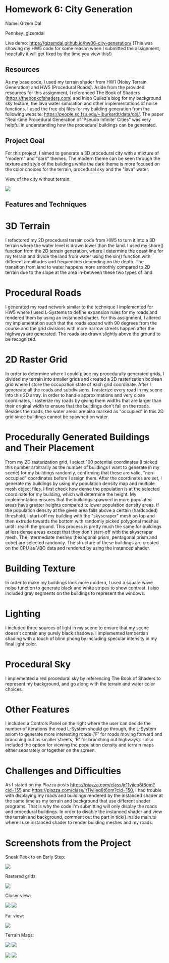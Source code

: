 # Homework 6: City Generation

Name: Gizem Dal

Pennkey: gizemdal

Live demo: https://gizemdal.github.io/hw06-city-generation/ (This was showing my HW5 code for some reason  when I submitted the assignment, hopefully it will get fixed by the time you view this!)

## Resources
As my base code, I used my terrain shader from HW1 (Noisy Terrain Generation) and HW5 (Procedural Roads). Aside from the provided resources for this assignment, I referenced The Book of Shaders (https://thebookofshaders.com) and Iniqo Quilez's blog for my background sky texture, the lava water simulation and other implementations of noise functions. I used the free obj files for my building generation from the following website: https://people.sc.fsu.edu/~jburkardt/data/obj/. The paper "Real-time Procedural Generation of 'Pseudo Infinite' Cities" was very helpful in understanding how the procedural buildings can be generated.

## Project Goal
For this project, I aimed to generate a 3D procedural city with a mixture of "modern" and "dark" themes. The modern theme can be seen through the texture and style of the buildings while the dark theme is more focused on the color choices for the terrain, procedural sky and the "lava" water.

View of the city without terrain:

![](process_imgs/cityview.png)

## Features and Techniques

# 3D Terrain

I refactored my 2D procedural terrain code from HW5 to turn it into a 3D terrain where the water level is drawn lower than the land. I used my shore() function from the 2D terrain generation, where I determine the coast line for my terrain and divide the land from water using the sin() function with different amplitudes and frequencies depending on the depth. The transition from land to water happens more smoothly compared to 2D terrain due to the slope at the area in-between these two types of land.

# Procedural Roads

I generated my road network similar to the technique I implemented for HW5 where I used L-Systems to define expansion rules for my roads and rendered them by using an instanced shader. For this assignment, I altered my implementation such that the roads expand with 90 degrees from the course and the grid divisions with more narrow streets happen after the highways are generated. The roads are drawn slightly above the ground to be recognized.

# 2D Raster Grid

In order to determine where I could place my procedurally generated grids, I divided my terrain into smaller grids and created a 2D rasterization boolean grid where I store the occupation state of each grid coordinate. After I genereate all the roads and subdivisions, I rasterize every road in my scene into this 2D array. In order to handle approximations and very close coordinates, I rasterize my roads by giving them widths that are larger than their original width to ensure that the buildings don't fall on the roads. Besides the roads, the water areas are also marked as "occupied" in this 2D grid since buildings cannot be spawned on water.

# Procedurally Generated Buildings and Their Placement

From my 2D rasterization grid, I select 100 potential coordinates (I picked this number arbitrarily as the number of buildings I want to generate in my scene) for my buildings randomly, confirming that these are valid, "non-occupied" coordinates before I assign them. After the coordinates are set, I generate my buildings by using my population density map and multiple mesh object files. I first check how dense the population is at the selected coordinate for my building, which will determine the height. My implementation ensures that the buildings spawned in more populated areas have greater heights compared to lower population density areas. If the population density at the given area falls above a certain (hardcoded) threshold, I start-off my building with the "skyscraper" mesh on top and then extrude towards the bottom with randomly picked polygonal meshes until I reach the ground. This process is pretty much the same for buildings at less dense areas except that they don't start-off with the skyscraper mesh. The intermediate meshes (hexagonal prism, pentagonal prism and cube) are selected randomly. The structure of these buildings are created on the CPU as VBO data and rendered by using the instanced shader.

# Building Texture

In order to make my buildings look more modern, I used a square wave noise function to generate black and white stripes to show contrast. I also included gray segments on the buildings to represent the windows.

# Lighting

I included three sources of light in my scene to ensure that my scene doesn't contain any purely black shadows. I implemented lambertian shading with a touch of blinn phong by including specular intensity in my final light color.

# Procedural Sky

I implemented a red procedural sky by referencing The Book of Shaders to represent my background, and go along with the terrain and water color choices.

# Other Features

I included a Controls Panel on the right where the user can decide the number of iterations the road L-System should go through, the L-System axiom to generate more interesting roads ('F' for roads moving forward and branching out as smaller streets, 'R' for branching out highways). I also included the option for viewing the population density and terrain maps either separately or together on the screen.

# Challenges and Difficulties

As I stated on my Piazza posts https://piazza.com/class/jr11vjieq8t6om?cid=155 and https://piazza.com/class/jr11vjieq8t6om?cid=150, I had trouble with displaying my roads and buildings rendered by the instanced shader at the same time as my terrain and background that use different shader programs. That is why the code I'm submitting will only display the roads and procedural buildings. In order to disable the instanced shader and view the terrain and background, comment out the part in tick() inside main.ts where I use instanced shader to render building meshes and my roads.

# Screenshots from the Project

Sneak Peek to an Early Step:

![](process_imgs/early.png)

Rastered grids:

![](process_imgs/raster_ex.png)

Closer view:

![](process_imgs/closerview.png) ![](process_imgs/buildings.png)

Far view:

![](process_imgs/farview.png)

Terrain Maps:

![](process_imgs/terrain1.png) ![](process_imgs/terrainpop.png)

![](process_imgs/terrainter.png) ![](process_imgs/terrainboth.png)

